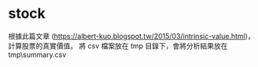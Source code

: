 # stock
根據此篇文章 (https://albert-kuo.blogspot.tw/2015/03/intrinsic-value.html)，計算股票的真實價值。
將 csv 檔案放在 tmp 目錄下，會將分析結果放在 tmp\summary.csv